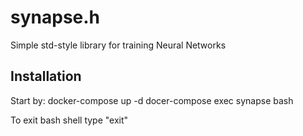 # synapse.h
Simple std-style library for training Neural Networks
## Installation
Start by:
docker-compose up -d
docer-compose exec synapse bash

To exit bash shell type "exit"
